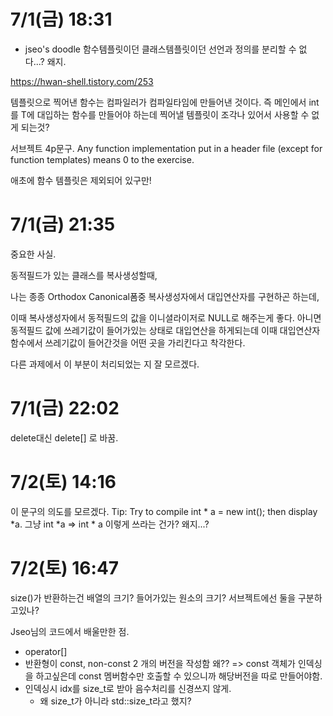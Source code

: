 # 7/1(금) 18:31

- jseo's doodle
함수템플릿이던 클래스템플릿이던 선언과 정의를 분리할 수 없다...? 왜지.

https://hwan-shell.tistory.com/253


템플릿으로 찍어낸 함수는 컴파일러가 컴파일타임에 만들어낸 것이다.
즉 메인에서 int를 T에 대입하는 함수를 만들어야 하는데
찍어낼 템플릿이 조각나 있어서 사용할 수 없게 되는것?

서브젝트 4p문구.
Any function implementation put in a header file (except for function templates) means 0 to the exercise.

애초에 함수 템플릿은 제외되어 있구만!

# 7/1(금) 21:35

중요한 사실.

동적필드가 있는 클래스를 복사생성할때,

나는 종종 Orthodox Canonical폼중
복사생성자에서 대입연산자를 구현하곤 하는데,

이때 복사생성자에서 동적필드의 값을 이니셜라이저로 NULL로 해주는게 좋다.
아니면 동적필드 값에 쓰레기값이 들어가있는 상태로 대입연산을 하게되는데
이때 대입연산자 함수에서 쓰레기값이 들어간것을 어떤 곳을 가리킨다고 착각한다.

다른 과제에서 이 부분이 처리되었는 지 잘 모르겠다.

# 7/1(금) 22:02

delete대신 delete[] 로 바꿈.

# 7/2(토) 14:16

이 문구의 의도를 모르겠다.
Tip: Try to compile int * a = new int(); then display *a.
그냥 int *a => int * a 이렇게 쓰라는 건가? 왜지...?

# 7/2(토) 16:47

size()가 반환하는건 배열의 크기? 들어가있는 원소의 크기?
서브젝트에선 둘을 구분하고있나?

Jseo님의 코드에서 배울만한 점.
- operator[]
 - 반환형이 const, non-const 2 개의 버전을 작성함 왜??
	=> const 객체가 인덱싱을 하고싶은데 const 멤버함수만 호출할 수 있으니까 해당버전을 따로 만들어야함.
 - 인덱싱시 idx를 size_t로 받아 음수처리를 신경쓰지 않게.
	- 왜 size_t가 아니라 std::size_t라고 했지?
